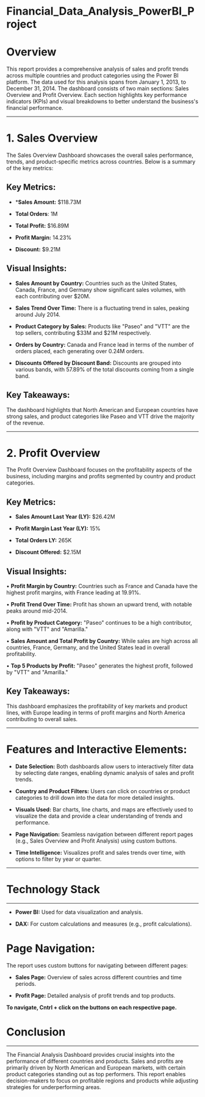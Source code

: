 # Financial_Data_Analysis_PowerBI_Project

# Overview
This report provides a comprehensive analysis of sales and profit trends across multiple countries and product categories using the Power BI platform. The data used for this analysis spans from January 1, 2013, to December 31, 2014.
The dashboard consists of two main sections: Sales Overview and Profit Overview. Each section highlights key performance indicators (KPIs) and visual breakdowns to better understand the business's financial performance.
________________________________________
# 1. Sales Overview
The Sales Overview Dashboard showcases the overall sales performance, trends, and product-specific metrics across countries. Below is a summary of the key metrics:

## Key Metrics:

*	***Sales Amount:** $118.73M

* **Total Orders**: 1M

* **Total Profit:** $16.89M

*	**Profit Margin:** 14.23%

* **Discount:** $9.21M

## Visual Insights:
*	**Sales Amount by Country:** Countries such as the United States, Canada, France, and Germany show significant sales volumes, with each contributing over $20M.

*	**Sales Trend Over Time:** There is a fluctuating trend in sales, peaking around July 2014.

*	**Product Category by Sales:** Products like "Paseo" and "VTT" are the top sellers, contributing $33M and $21M respectively.

*	**Orders by Country:** Canada and France lead in terms of the number of orders placed, each generating over 0.24M orders.

*	**Discounts Offered by Discount Band:** Discounts are grouped into various bands, with 57.89% of the total discounts coming from a single band.

## Key Takeaways:
The dashboard highlights that North American and European countries have strong sales, and product categories like Paseo and VTT drive the majority of the revenue.
________________________________________
# 2. Profit Overview
The Profit Overview Dashboard focuses on the profitability aspects of the business, including margins and profits segmented by country and product categories.

## Key Metrics:

*	**Sales Amount Last Year (LY):** $26.42M

*	**Profit Margin Last Year (LY):** 15%

*	**Total Orders LY:** 265K

*	**Discount Offered:** $2.15M

## Visual Insights:
•	**Profit Margin by Country:** Countries such as France and Canada have the highest profit margins, with France leading at 19.91%.

•	**Profit Trend Over Time:** Profit has shown an upward trend, with notable peaks around mid-2014.

•	**Profit by Product Category:** "Paseo" continues to be a high contributor, along with "VTT" and "Amarilla."

•	**Sales Amount and Total Profit by Country:** While sales are high across all countries, France, Germany, and the United States lead in overall profitability.

•	**Top 5 Products by Profit:** "Paseo" generates the highest profit, followed by "VTT" and "Amarilla."

## Key Takeaways:
This dashboard emphasizes the profitability of key markets and product lines, with Europe leading in terms of profit margins and North America contributing to overall sales.
________________________________________
# Features and Interactive Elements:

*	**Date Selection:** Both dashboards allow users to interactively filter data by selecting date ranges, enabling dynamic analysis of sales and profit trends.

*	**Country and Product Filters:** Users can click on countries or product categories to drill down into the data for more detailed insights.

*	**Visuals Used:** Bar charts, line charts, and maps are effectively used to visualize the data and provide a clear understanding of trends and performance.

*	**Page Navigation:** Seamless navigation between different report pages (e.g., Sales Overview and Profit Analysis) using custom buttons.

*	**Time Intelligence:** Visualizes profit and sales trends over time, with options to filter by year or quarter.
________________________________________
# Technology Stack
___
*	**Power BI:** Used for data visualization and analysis.

*	**DAX:** For custom calculations and measures (e.g., profit calculations).

# Page Navigation:
The report uses custom buttons for navigating between different pages:

*	**Sales Page:** Overview of sales across different countries and time periods.

*	**Profit Page:** Detailed analysis of profit trends and top products.

**To navigate, Cntrl + click on the buttons on each respective page.**

# Conclusion
___
The Financial Analysis Dashboard provides crucial insights into the performance of different countries and products. Sales and profits are primarily driven by North American and European markets, with certain product categories standing out as top performers. This report enables decision-makers to focus on profitable regions and products while adjusting strategies for underperforming areas.

